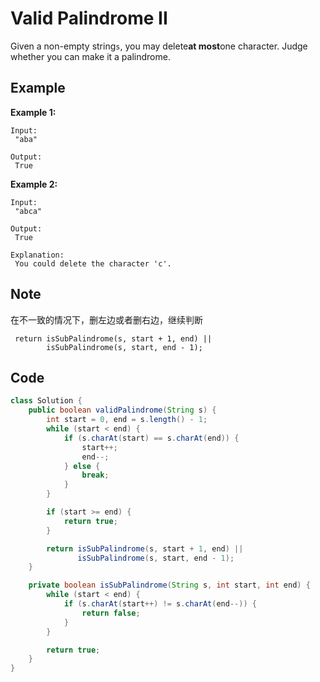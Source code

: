 # Valid Palindrome II

Given a non-empty string`s`, you may delete**at most**one character. Judge whether you can make it a palindrome.

## Example

**Example 1:**

```
Input:
 "aba"

Output:
 True
```

**Example 2:**

```
Input:
 "abca"

Output:
 True

Explanation:
 You could delete the character 'c'.
```

## Note

在不一致的情况下，删左边或者删右边，继续判断

```
 return isSubPalindrome(s, start + 1, end) ||
        isSubPalindrome(s, start, end - 1);
```

## Code

```java
class Solution {
    public boolean validPalindrome(String s) {
        int start = 0, end = s.length() - 1;
        while (start < end) {
            if (s.charAt(start) == s.charAt(end)) {
                start++;
                end--;
            } else {
                break;
            }
        }

        if (start >= end) {
            return true;
        }

        return isSubPalindrome(s, start + 1, end) ||
               isSubPalindrome(s, start, end - 1);
    }

    private boolean isSubPalindrome(String s, int start, int end) {
        while (start < end) {
            if (s.charAt(start++) != s.charAt(end--)) {
                return false;
            } 
        }

        return true;
    }
}
```
